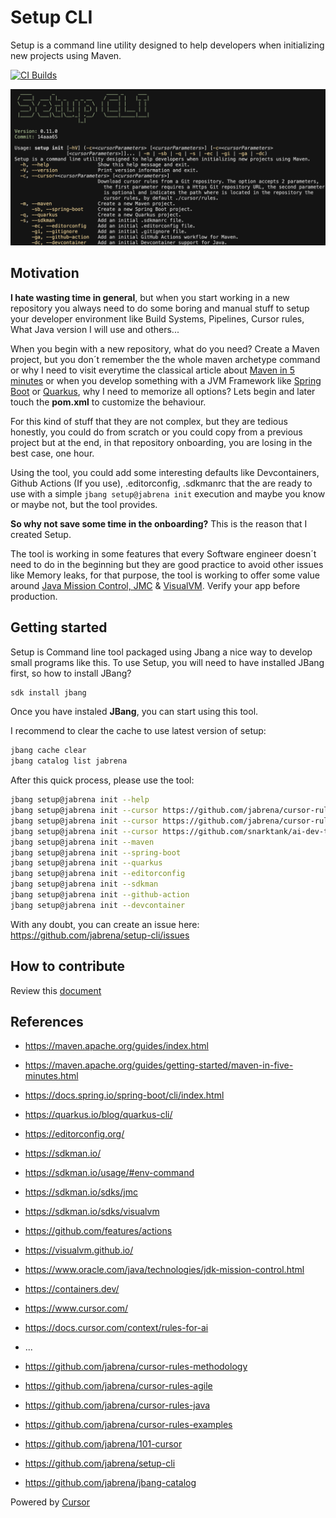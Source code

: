 # Setup CLI

Setup is a command line utility designed to help developers when initializing new projects using Maven.

[![CI Builds](https://github.com/jabrena/setup-cli/actions/workflows/maven.yaml/badge.svg)](https://github.com/jabrena/setup-cli/actions/workflows/maven.yaml)

![](./docs/setup-cli-screenshot.png)

## Motivation

**I hate wasting time in general**, but when you start working in a new repository you always need to do some boring and manual stuff to setup your developer environment like Build Systems, Pipelines, Cursor rules, What Java version I will use and others...

When you begin with a new repository, what do you need? Create a Maven project, but you don´t remember the the whole maven archetype command or why I need to visit everytime the classical article about [Maven in 5 minutes](https://maven.apache.org/guides/getting-started/maven-in-five-minutes.html) or when you develop something with a JVM Framework like [Spring Boot](https://docs.spring.io/spring-boot/cli/index.html) or [Quarkus](https://quarkus.io/blog/quarkus-cli/), why I need to memorize all options? Lets begin and later touch the **pom.xml** to customize the behaviour.

For this kind of stuff that they are not complex, but they are tedious honestly, you could do from scratch or you could copy from a previous project but at the end, in that repository onboarding, you are losing in the best case, one hour.

Using the tool, you could add some interesting defaults like Devcontainers, Github Actions (If you use), .editorconfig, .sdkmanrc that the are ready to use with a simple `jbang setup@jabrena init` execution and maybe you know or maybe not, but the tool provides.

**So why not save some time in the onboarding?** This is the reason that I created Setup.

The tool is working in some features that every Software engineer doesn´t need to do in the beginning but they are good practice to avoid other issues like Memory leaks, for that purpose, the tool is working to offer some value around [Java Mission Control, JMC](https://www.oracle.com/java/technologies/jdk-mission-control.html) & [VisualVM](https://visualvm.github.io/). Verify your app before production.

## Getting started

Setup is Command line tool packaged using Jbang a nice way to develop small programs like this. To use Setup, you will need to have installed JBang first, so how to install JBang?

```bash
sdk install jbang
```

Once you have instaled **JBang**, you can start using this tool.

I recommend to clear the cache to use latest version of setup:

```bash
jbang cache clear
jbang catalog list jabrena
````

After this quick process, please use the tool:

```bash
jbang setup@jabrena init --help
jbang setup@jabrena init --cursor https://github.com/jabrena/cursor-rules-java
jbang setup@jabrena init --cursor https://github.com/jabrena/cursor-rules-agile
jbang setup@jabrena init --cursor https://github.com/snarktank/ai-dev-tasks .
jbang setup@jabrena init --maven
jbang setup@jabrena init --spring-boot
jbang setup@jabrena init --quarkus
jbang setup@jabrena init --editorconfig
jbang setup@jabrena init --sdkman
jbang setup@jabrena init --github-action
jbang setup@jabrena init --devcontainer
```

With any doubt, you can create an issue here: https://github.com/jabrena/setup-cli/issues

## How to contribute

Review this [document](./README-DEV.md)

## References

- https://maven.apache.org/guides/index.html
- https://maven.apache.org/guides/getting-started/maven-in-five-minutes.html
- https://docs.spring.io/spring-boot/cli/index.html
- https://quarkus.io/blog/quarkus-cli/
- https://editorconfig.org/
- https://sdkman.io/
- https://sdkman.io/usage/#env-command
- https://sdkman.io/sdks/jmc
- https://sdkman.io/sdks/visualvm
- https://github.com/features/actions
- https://visualvm.github.io/
- https://www.oracle.com/java/technologies/jdk-mission-control.html
- https://containers.dev/

- https://www.cursor.com/
- https://docs.cursor.com/context/rules-for-ai
- ...
- https://github.com/jabrena/cursor-rules-methodology
- https://github.com/jabrena/cursor-rules-agile
- https://github.com/jabrena/cursor-rules-java
- https://github.com/jabrena/cursor-rules-examples
- https://github.com/jabrena/101-cursor
- https://github.com/jabrena/setup-cli
- https://github.com/jabrena/jbang-catalog

Powered by [Cursor](https://www.cursor.com/)

